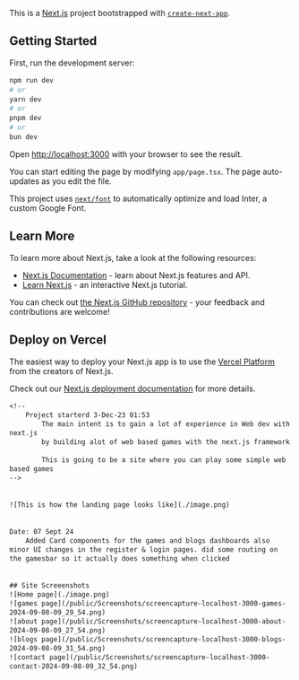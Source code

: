 This is a [Next.js](https://nextjs.org/) project bootstrapped with [`create-next-app`](https://github.com/vercel/next.js/tree/canary/packages/create-next-app).

## Getting Started

First, run the development server:

```bash
npm run dev
# or
yarn dev
# or
pnpm dev
# or
bun dev
```

Open [http://localhost:3000](http://localhost:3000) with your browser to see the result.

You can start editing the page by modifying `app/page.tsx`. The page auto-updates as you edit the file.

This project uses [`next/font`](https://nextjs.org/docs/basic-features/font-optimization) to automatically optimize and load Inter, a custom Google Font.

## Learn More

To learn more about Next.js, take a look at the following resources:

- [Next.js Documentation](https://nextjs.org/docs) - learn about Next.js features and API.
- [Learn Next.js](https://nextjs.org/learn) - an interactive Next.js tutorial.

You can check out [the Next.js GitHub repository](https://github.com/vercel/next.js/) - your feedback and contributions are welcome!

## Deploy on Vercel

The easiest way to deploy your Next.js app is to use the [Vercel Platform](https://vercel.com/new?utm_medium=default-template&filter=next.js&utm_source=create-next-app&utm_campaign=create-next-app-readme) from the creators of Next.js.

Check out our [Next.js deployment documentation](https://nextjs.org/docs/deployment) for more details.






    <!-- 
        Project starterd 3-Dec-23 01:53
            The main intent is to gain a lot of experience in Web dev with next.js 
            by building alot of web based games with the next.js framework

            This is going to be a site where you can play some simple web based games 
    -->


    ![This is how the landing page looks like](./image.png)


    Date: 07 Sept 24
        Added Card components for the games and blogs dashboards also minor UI changes in the register & login pages. did some routing on the gamesbar so it actually does something when clicked 


    ## Site Screeenshots
    ![Home page](./image.png)
    ![games page](/public/Screenshots/screencapture-localhost-3000-games-2024-09-08-09_29_54.png)
    ![about page](/public/Screenshots/screencapture-localhost-3000-about-2024-09-08-09_27_54.png)
    ![blogs page](/public/Screenshots/screencapture-localhost-3000-blogs-2024-09-08-09_31_54.png)
    ![contact page](/public/Screenshots/screencapture-localhost-3000-contact-2024-09-08-09_32_54.png)

    
